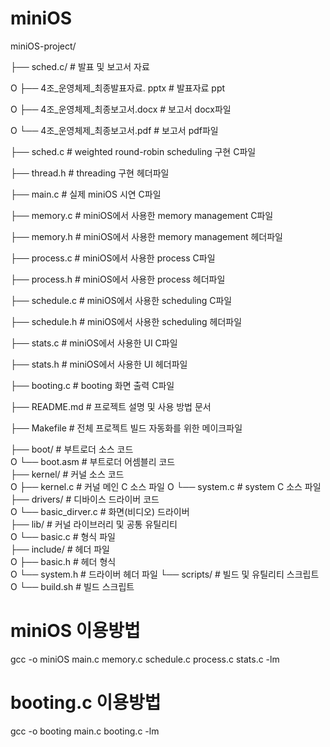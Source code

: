 # miniOS

miniOS-project/

├── sched.c/                            # 발표 및 보고서 자료

O   ├──  4조_운영체제_최종발표자료. pptx  # 발표자료 ppt

O   ├──  4조_운영체제_최종보고서.docx     # 보고서 docx파일

O   └──  4조_운영체제_최종보고서.pdf      # 보고서 pdf파일

├── sched.c                             # weighted round-robin scheduling 구현 C파일

├── thread.h                            # threading 구현 헤더파일 

├── main.c                              # 실제 miniOS 시연 C파일

├── memory.c                            # miniOS에서 사용한 memory management C파일 

├── memory.h                            # miniOS에서 사용한 memory management 헤더파일 

├── process.c                           # miniOS에서 사용한 process C파일

├── process.h                           # miniOS에서 사용한 process 헤더파일 

├── schedule.c                          # miniOS에서 사용한 scheduling C파일

├── schedule.h                          # miniOS에서 사용한 scheduling 헤더파일 

├── stats.c                             # miniOS에서 사용한 UI C파일  

├── stats.h                             # miniOS에서 사용한 UI 헤더파일 

├── booting.c                           # booting 화면 출력 C파일

├── README.md                           # 프로젝트 설명 및 사용 방법 문서  

├── Makefile                            # 전체 프로젝트 빌드 자동화를 위한 메이크파일 

├── boot/                               # 부트로더 소스 코드  
O   └── boot.asm                        # 부트로더 어셈블리 코드  
├── kernel/                             # 커널 소스 코드  
O   ├──  kernel.c                       # 커널 메인 C 소스 파일
O   └──  system.c                       # system C 소스 파일
├── drivers/                            # 디바이스 드라이버 코드  
O   └──  basic_dirver.c                 # 화면(비디오) 드라이버  
├── lib/                                # 커널 라이브러리 및 공통 유틸리티  
O   └──  basic.c                        # 형식 파일  
├── include/                            # 헤더 파일  
O   ├── basic.h                         # 헤더 형식  
O   └── system.h                        # 드라이버 헤더 파일
└── scripts/                            # 빌드 및 유틸리티 스크립트  
O   └── build.sh                        # 빌드 스크립트  

# miniOS 이용방법
gcc -o miniOS main.c memory.c schedule.c process.c stats.c -lm

# booting.c 이용방법
gcc -o booting main.c booting.c -lm
